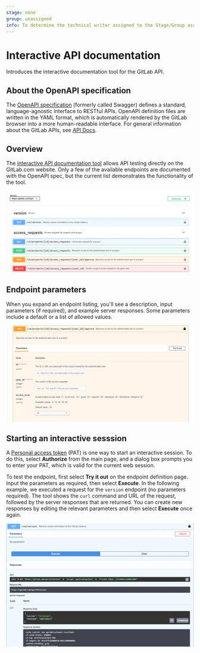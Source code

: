 ```yaml
---
stage: none
group: unassigned
info: To determine the technical writer assigned to the Stage/Group associated with this page, see https://about.gitlab.com/handbook/engineering/ux/technical-writing/#assignments
---
```


# Interactive API documentation

Introduces the interactive documentation tool for the GitLab API.

## About the OpenAPI specification

The [OpenAPI specification](https://swagger.io/specification/) (formerly called Swagger) defines a standard, language-agnostic interface to RESTful APIs. OpenAPI definition files are written in the YAML format, which is automatically rendered by the GitLab browser into a more human-readable interface. For general information about the GitLab APIs, see [API Docs](../README.md).

## Overview

The [interactive API documentation tool](openapi.yaml) allows API testing directly on the GitLab.com
website. Only a few of the available endpoints are documented with the OpenAPI spec, but the current
list demonstrates the functionality of the tool.

![API viewer screenshot](img/apiviewer01-fs8.png)

## Endpoint parameters

When you expand an endpoint listing, you'll see a description, input parameters (if required),
and example server responses. Some parameters include a default or a list of allowed values.

![API viewer screenshot](img/apiviewer04-fs8.png)

## Starting an interactive sesssion

A [Personal access token](../../user/profile/personal_access_tokens.md) (PAT) is one way to
start an interactive session. To do this, select **Authorize** from the main page, and a
dialog box prompts you to enter your PAT, which is valid for the current web session.

To test the endpoint, first select **Try it out** on the endpoint definition page. Input the parameters
as required, then select **Execute**. In the following example, we executed a request for the `version`
endpoint (no parameters required). The tool shows the `curl` command and URL of the request, followed
by the server responses that are returned. You can create new responses by editing the relevant parameters
and then select **Execute** once again.

![API viewer screenshot](img/apiviewer03-fs8.png)
